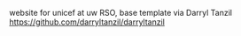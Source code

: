 website for unicef at uw RSO, base template via Darryl Tanzil https://github.com/darryltanzil/darryltanzil
